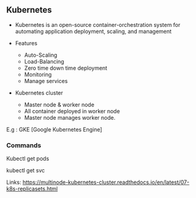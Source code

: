 ## Kubernetes

*   Kubernetes is an open-source container-orchestration system for automating application deployment, scaling, and management

* Features
    - Auto-Scaling
    - Load-Balancing
    - Zero time down time deployment
    - Monitoring
    - Manage services

*   Kubernetes cluster
    - Master node & worker node  
    - All container deployed in worker node
    - Master node manages worker node.

E.g : GKE [Google Kubernetes Engine]

### Commands

Kubectl get pods

kubectl get svc


Links:  https://multinode-kubernetes-cluster.readthedocs.io/en/latest/07-k8s-replicasets.html